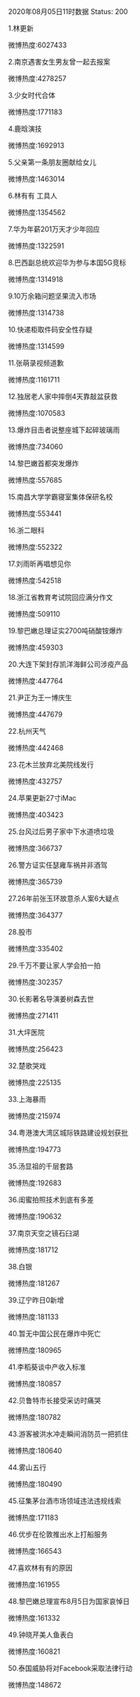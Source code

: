 2020年08月05日11时数据
Status: 200

1.林更新

微博热度:6027433

2.南京遇害女生男友曾一起去报案

微博热度:4278257

3.少女时代合体

微博热度:1771183

4.鹿晗演技

微博热度:1692913

5.父亲第一条朋友圈献给女儿

微博热度:1463014

6.林有有 工具人

微博热度:1354562

7.华为年薪201万天才少年回应

微博热度:1322591

8.巴西副总统欢迎华为参与本国5G竞标

微博热度:1314918

9.10万余箱问题坚果流入市场

微博热度:1314738

10.快递柜取件码安全性存疑

微博热度:1314599

11.张萌录视频道歉

微博热度:1161711

12.独居老人家中摔倒4天靠敲盆获救

微博热度:1070583

13.爆炸目击者说整座城下起碎玻璃雨

微博热度:734060

14.黎巴嫩首都突发爆炸

微博热度:557685

15.南昌大学学霸寝室集体保研名校

微博热度:553441

16.浙二眼科

微博热度:552322

17.刘雨昕再唱想见你

微博热度:542518

18.浙江省教育考试院回应满分作文

微博热度:509110

19.黎巴嫩总理证实2700吨硝酸铵爆炸

微博热度:459303

20.大连下架封存凯洋海鲜公司涉疫产品

微博热度:447764

21.尹正为王一博庆生

微博热度:447679

22.杭州天气

微博热度:442468

23.花木兰放弃北美院线发行

微博热度:432757

24.苹果更新27寸iMac

微博热度:403423

25.台风过后男子家中下水道喷垃圾

微博热度:366737

26.警方证实任瑟雍车祸并非酒驾

微博热度:365739

27.26年前张玉环故意杀人案6大疑点

微博热度:364377

28.股市

微博热度:335402

29.千万不要让家人学会拍一拍

微博热度:302357

30.长影著名导演姜树森去世

微博热度:271411

31.大坪医院

微博热度:256423

32.楚歌哭戏

微博热度:225135

33.上海暴雨

微博热度:215974

34.粤港澳大湾区城际铁路建设规划获批

微博热度:194773

35.汤显祖的千层套路

微博热度:192683

36.闺蜜拍照技术到底有多差

微博热度:190632

37.南京天空之镜石臼湖

微博热度:181712

38.白银

微博热度:181267

39.辽宁昨日0新增

微博热度:181133

40.暂无中国公民在爆炸中死亡

微博热度:180965

41.李稻葵谈中产收入标准

微博热度:180857

42.贝鲁特市长接受采访时痛哭

微博热度:180782

43.游客被洪水冲走瞬间消防员一把抓住

微博热度:180640

44.雾山五行

微博热度:180490

45.征集茅台酒市场领域违法违规线索

微博热度:171183

46.优步在伦敦推出水上打船服务

微博热度:166543

47.喜欢林有有的原因

微博热度:161955

48.黎巴嫩总理宣布8月5日为国家哀悼日

微博热度:161332

49.钟晓芹美人鱼表白

微博热度:160821

50.泰国威胁将对Facebook采取法律行动

微博热度:148672

